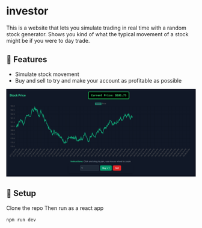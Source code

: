 # investor
 
This is a website that lets you simulate trading in real time with a random stock generator. Shows you kind of what the typical movement of a stock might be if you were to day trade. 

## 🚀 Features
- Simulate stock movement 
- Buy and sell to try and make your account as profitable as possible

![App Screenshot](./assets/screenshot.png)
## 🔧 Setup
Clone the repo
Then run as a react app
```cmd
npm run dev
```
